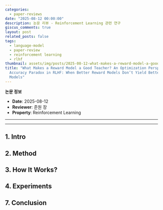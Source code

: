 ```yaml
---
categories:
  - paper-reviews
date: "2025-08-12 00:00:00"
description: 논문 리뷰 - Reinforcement Learning 관련 연구
giscus_comments: true
layout: post
related_posts: false
tags:
  - language-model
  - paper-review
  - reinforcement learning
  - rlhf
thumbnail: assets/img/posts/2025-08-12-what-makes-a-reward-model-a-good-teacher/thumbnail.jpg
title: "What Makes a Reward Model a Good Teacher? An Optimization Perspective / The
  Accuracy Paradox in RLHF: When Better Reward Models Don’t Yield Better Language
  Models"
---
```


**논문 정보**

- **Date**: 2025-08-12
- **Reviewer**: 준원 장
- **Property**: Reinforcement Learning

---

---

## 1. Intro

## 2. Method

## 3. How It Works?

## 4. Experiments

## 7. Conclusion
